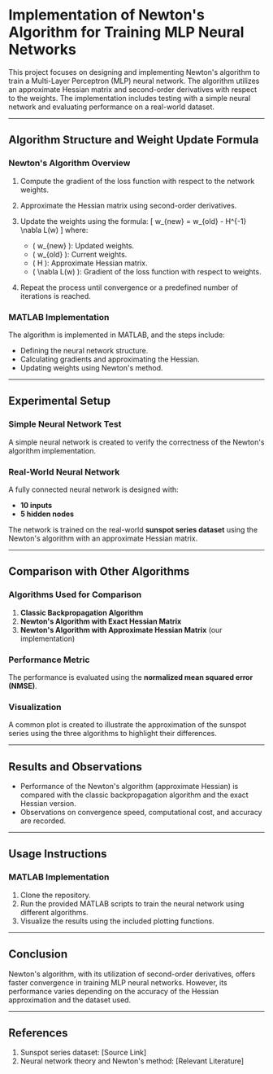 # Implementation of Newton's Algorithm for Training MLP Neural Networks

This project focuses on designing and implementing Newton's algorithm to train a Multi-Layer Perceptron (MLP) neural network. The algorithm utilizes an approximate Hessian matrix and second-order derivatives with respect to the weights. The implementation includes testing with a simple neural network and evaluating performance on a real-world dataset.

---

## Algorithm Structure and Weight Update Formula

### Newton's Algorithm Overview
1. Compute the gradient of the loss function with respect to the network weights.
2. Approximate the Hessian matrix using second-order derivatives.
3. Update the weights using the formula:
   \[
   w_{new} = w_{old} - H^{-1} \nabla L(w)
   \]
   where:
   - \( w_{new} \): Updated weights.
   - \( w_{old} \): Current weights.
   - \( H \): Approximate Hessian matrix.
   - \( \nabla L(w) \): Gradient of the loss function with respect to weights.

4. Repeat the process until convergence or a predefined number of iterations is reached.

### MATLAB Implementation
The algorithm is implemented in MATLAB, and the steps include:
- Defining the neural network structure.
- Calculating gradients and approximating the Hessian.
- Updating weights using Newton's method.

---

## Experimental Setup

### Simple Neural Network Test
A simple neural network is created to verify the correctness of the Newton's algorithm implementation.

### Real-World Neural Network
A fully connected neural network is designed with:
- **10 inputs**
- **5 hidden nodes**

The network is trained on the real-world **sunspot series dataset** using the Newton's algorithm with an approximate Hessian matrix.

---

## Comparison with Other Algorithms

### Algorithms Used for Comparison
1. **Classic Backpropagation Algorithm**
2. **Newton's Algorithm with Exact Hessian Matrix**
3. **Newton's Algorithm with Approximate Hessian Matrix** (our implementation)

### Performance Metric
The performance is evaluated using the **normalized mean squared error (NMSE)**.

### Visualization
A common plot is created to illustrate the approximation of the sunspot series using the three algorithms to highlight their differences.

---

## Results and Observations
- Performance of the Newton's algorithm (approximate Hessian) is compared with the classic backpropagation algorithm and the exact Hessian version.
- Observations on convergence speed, computational cost, and accuracy are recorded.

---

## Usage Instructions

### MATLAB Implementation
1. Clone the repository.
2. Run the provided MATLAB scripts to train the neural network using different algorithms.
3. Visualize the results using the included plotting functions.

---

## Conclusion
Newton's algorithm, with its utilization of second-order derivatives, offers faster convergence in training MLP neural networks. However, its performance varies depending on the accuracy of the Hessian approximation and the dataset used.

---

## References
1. Sunspot series dataset: [Source Link]
2. Neural network theory and Newton's method: [Relevant Literature]
